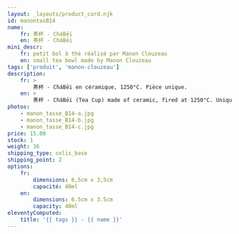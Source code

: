```yaml
---
layout: _layouts/product_card.njk
id: manontasB14
name:
    fr: 茶杯 - CháBēi
    en: 茶杯 - CháBēi
mini_descr:
    fr: petit bol à thé réalisé par Manon Clouzeau
    en: small tea bowl made by Manon Clouzeau
tags: ['produit', 'manon-clouzeau']
description: 
    fr: >
        茶杯 - CháBēi en céramique, 1250°C. Pièce unique.
    en: >
        茶杯 - CháBēi (Tea Cup) made of ceramic, fired at 1250°C. Unique piece.
photos:
    - manon_tasse_B14-a.jpg
    - manon_tasse_B14-b.jpg
    - manon_tasse_B14-c.jpg
price: 15.00
stock: 1
weight: 36
shipping_type: colis_base
shipping_point: 2
options:
    fr:
        dimensions: 6,5cm x 3,5cm
        capacité: 40ml
    en:
        dimensions: 6.5cm x 3.5cm
        capacity: 40ml
eleventyComputed:
    title: '{{ tags }} - {{ name }}'
---
```

